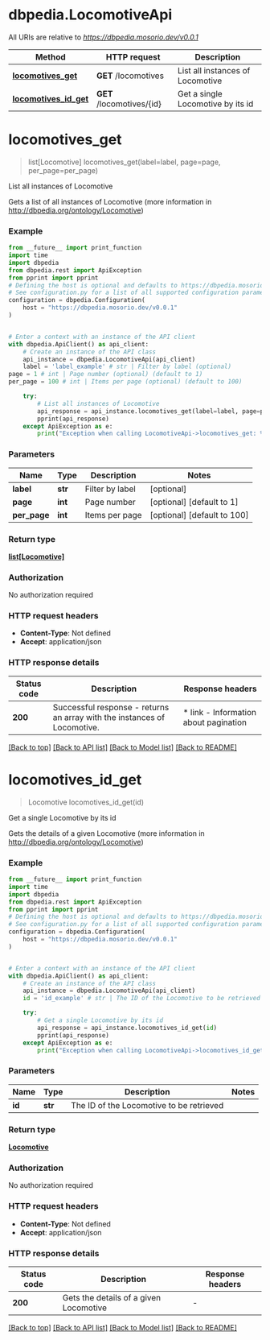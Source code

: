 # dbpedia.LocomotiveApi

All URIs are relative to *https://dbpedia.mosorio.dev/v0.0.1*

Method | HTTP request | Description
------------- | ------------- | -------------
[**locomotives_get**](LocomotiveApi.md#locomotives_get) | **GET** /locomotives | List all instances of Locomotive
[**locomotives_id_get**](LocomotiveApi.md#locomotives_id_get) | **GET** /locomotives/{id} | Get a single Locomotive by its id


# **locomotives_get**
> list[Locomotive] locomotives_get(label=label, page=page, per_page=per_page)

List all instances of Locomotive

Gets a list of all instances of Locomotive (more information in http://dbpedia.org/ontology/Locomotive)

### Example

```python
from __future__ import print_function
import time
import dbpedia
from dbpedia.rest import ApiException
from pprint import pprint
# Defining the host is optional and defaults to https://dbpedia.mosorio.dev/v0.0.1
# See configuration.py for a list of all supported configuration parameters.
configuration = dbpedia.Configuration(
    host = "https://dbpedia.mosorio.dev/v0.0.1"
)


# Enter a context with an instance of the API client
with dbpedia.ApiClient() as api_client:
    # Create an instance of the API class
    api_instance = dbpedia.LocomotiveApi(api_client)
    label = 'label_example' # str | Filter by label (optional)
page = 1 # int | Page number (optional) (default to 1)
per_page = 100 # int | Items per page (optional) (default to 100)

    try:
        # List all instances of Locomotive
        api_response = api_instance.locomotives_get(label=label, page=page, per_page=per_page)
        pprint(api_response)
    except ApiException as e:
        print("Exception when calling LocomotiveApi->locomotives_get: %s\n" % e)
```

### Parameters

Name | Type | Description  | Notes
------------- | ------------- | ------------- | -------------
 **label** | **str**| Filter by label | [optional] 
 **page** | **int**| Page number | [optional] [default to 1]
 **per_page** | **int**| Items per page | [optional] [default to 100]

### Return type

[**list[Locomotive]**](Locomotive.md)

### Authorization

No authorization required

### HTTP request headers

 - **Content-Type**: Not defined
 - **Accept**: application/json

### HTTP response details
| Status code | Description | Response headers |
|-------------|-------------|------------------|
**200** | Successful response - returns an array with the instances of Locomotive. |  * link - Information about pagination <br>  |

[[Back to top]](#) [[Back to API list]](../README.md#documentation-for-api-endpoints) [[Back to Model list]](../README.md#documentation-for-models) [[Back to README]](../README.md)

# **locomotives_id_get**
> Locomotive locomotives_id_get(id)

Get a single Locomotive by its id

Gets the details of a given Locomotive (more information in http://dbpedia.org/ontology/Locomotive)

### Example

```python
from __future__ import print_function
import time
import dbpedia
from dbpedia.rest import ApiException
from pprint import pprint
# Defining the host is optional and defaults to https://dbpedia.mosorio.dev/v0.0.1
# See configuration.py for a list of all supported configuration parameters.
configuration = dbpedia.Configuration(
    host = "https://dbpedia.mosorio.dev/v0.0.1"
)


# Enter a context with an instance of the API client
with dbpedia.ApiClient() as api_client:
    # Create an instance of the API class
    api_instance = dbpedia.LocomotiveApi(api_client)
    id = 'id_example' # str | The ID of the Locomotive to be retrieved

    try:
        # Get a single Locomotive by its id
        api_response = api_instance.locomotives_id_get(id)
        pprint(api_response)
    except ApiException as e:
        print("Exception when calling LocomotiveApi->locomotives_id_get: %s\n" % e)
```

### Parameters

Name | Type | Description  | Notes
------------- | ------------- | ------------- | -------------
 **id** | **str**| The ID of the Locomotive to be retrieved | 

### Return type

[**Locomotive**](Locomotive.md)

### Authorization

No authorization required

### HTTP request headers

 - **Content-Type**: Not defined
 - **Accept**: application/json

### HTTP response details
| Status code | Description | Response headers |
|-------------|-------------|------------------|
**200** | Gets the details of a given Locomotive |  -  |

[[Back to top]](#) [[Back to API list]](../README.md#documentation-for-api-endpoints) [[Back to Model list]](../README.md#documentation-for-models) [[Back to README]](../README.md)

